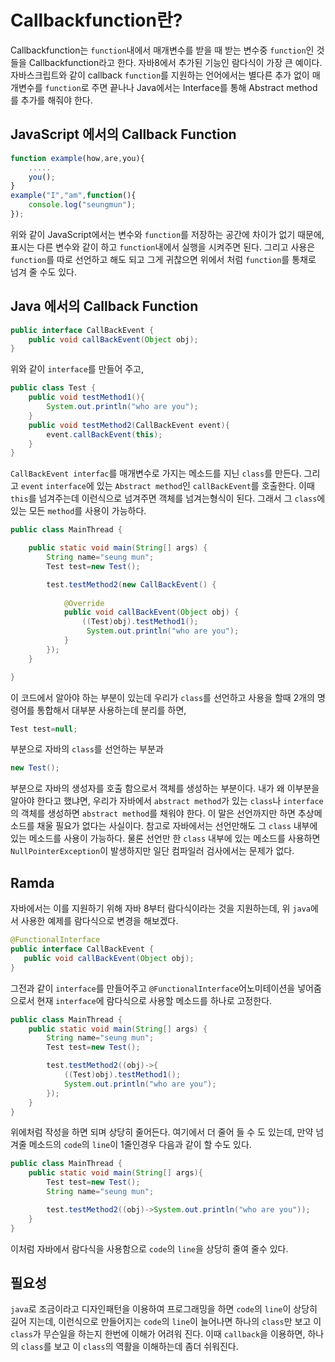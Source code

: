 # Callbackfunction란?

Callbackfunction는 ```function```내에서 매개변수를 받을 때 받는 변수중 ```function```인 것들을 Callbackfunction라고 한다. 자바8에서 추가된 기능인 람다식이 가장 큰 예이다. 자바스크립트와 같이 callback ```function```를 지원하는 언어에서는 별다른 추가 없이 매개변수를 ```function```로 주면 끝나나 Java에서는 Interface를 통해 Abstract method를 추가를 해줘야 한다.

## JavaScript 에서의 Callback Function

```javascript
function example(how,are,you){
    .....
    you();
}
example("I","am",function(){
    console.log("seungmun");
});
```
위와 같이 JavaScript에서는 변수와 ```function```를 저장하는 공간에 차이가 없기 때문에, 표시는 다른 변수와 같이 하고 ```function```내에서 실행을 시켜주면 된다. 그리고 사용은 ```function```를 따로 선언하고 해도 되고 그게 귀찮으면 위에서 처럼 ```function```를 통채로 넘겨 줄 수도 있다.

## Java 에서의 Callback Function
```java
public interface CallBackEvent {
	public void callBackEvent(Object obj); 
}
```
위와 같이 ```interface```를 만들어 주고,
```java
public class Test {
    public void testMethod1(){
        System.out.println("who are you");
    }
    public void testMethod2(CallBackEvent event){
        event.callBackEvent(this);
    }
}
```
```CallBackEvent interfac```를 매개변수로 가지는 메소드를 지닌 ```class```를 만든다. 그리고 ```event``` ```interface```에 있는 
```Abstract method```인 ```callBackEvent```를 호출한다. 이때 ```this```를 넘겨주는데 이런식으로 넘겨주면 객체를 넘겨는형식이 된다. 그래서 그 ```class```에 있는 모든 ```method```를 사용이 가능하다.
```java
public class MainThread {

	public static void main(String[] args) {
        String name="seung mun";
		Test test=new Test();

        test.testMethod2(new CallBackEvent() {
			
			@Override
			public void callBackEvent(Object obj) {
				((Test)obj).testMethod1();
                 System.out.println("who are you");
			}
		});
	}

}
```
이 코드에서 알아야  하는 부분이 있는데 우리가 ```class```를 선언하고 사용을 할때 2개의 명령어를 통합해서 대부분 사용하는데 분리를 하면,
```java
Test test=null;
```
 부분으로 자바의 ```class```를 선언하는 부분과
 ```java
 new Test();
 ```
 부분으로 자바의 생성자를 호출 함으로서 객체를 생성하는 부분이다.
 내가 왜 이부분을 알아야 한다고 했냐면, 우리가 자바에서 ```abstract method```가 있는 ```class```나 ```interface```의 객체를 생성하면 ```abstract method```를 채워야 한다. 이 말은 선언까지만 하면 추상메소드를 채울 필요가 없다는 사실이다. 참고로 자바에서는 선언만해도 그 ```class``` 내부에있는 메소드를 사용이 가능하다. 물론 선언만 한 ```class``` 내부에 있는 메소드를 사용하면 ```NullPointerException```이 발생하지만 일단 컴파일러 검사에서는 문제가 없다. 

 ## Ramda

 자바에서는 이를 지원하기 위해 자바 8부터 람다식이라는 것을 지원하는데, 위 ```java```에서 사용한 예제를 람다식으로 변경을 해보겠다.
 ```java
@FunctionalInterface
public interface CallBackEvent {
	public void callBackEvent(Object obj); 
}
```
그전과 같이 ```interface```를 만들어주고 ```@FunctionalInterface```어노미테이션을 넣어줌으로서 현재 ```interface```에 람다식으로 사용할 메소드를 하나로 고정한다.

```java
public class MainThread {
    public static void main(String[] args) {
        String name="seung mun";
        Test test=new Test();

        test.testMethod2((obj)->{
            ((Test)obj).testMethod1();
            System.out.println("who are you");
        });
    }
}
```
위에처럼 작성을 하면 되며 상당히 줄어든다. 여기에서 더 줄어 들 수 도 있는데, 만약 넘겨줄 메소드의 ```code```의 ```line```이 1줄인경우 다음과 같이 할 수도 있다.

```java
public class MainThread {
    public static void main(String[] args){
        Test test=new Test();
        String name="seung mun";

        test.testMethod2((obj)->System.out.println("who are you"));
    }
}
```
이처럼 자바에서 람다식을 사용함으로 ```code```의 ```line```을 상당히 줄여 줄수 있다.

## 필요성

```java```로 조금이라고 디자인패턴을 이용하여 프로그래밍을 하면 ```code```의 ```line```이 상당히 길어 지는데, 이런식으로 만들어지는 ```code```의 ```line```이 늘어나면 하나의 ```class```만 보고 이 ```class```가 무슨일을 하는지 한번에 이해가 어려워 진다. 이때 ```callback```을 이용하면, 하나의 ```class```를 보고 이 ```class```의 역활을 이해하는데 좀더 쉬워진다.
